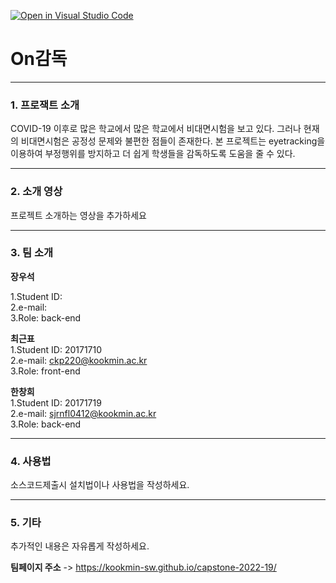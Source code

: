 [![Open in Visual Studio Code](https://classroom.github.com/assets/open-in-vscode-f059dc9a6f8d3a56e377f745f24479a46679e63a5d9fe6f495e02850cd0d8118.svg)](https://classroom.github.com/online_ide?assignment_repo_id=7224673&assignment_repo_type=AssignmentRepo)   
   
   
# On감독

---------------------------------------
### 1. 프로잭트 소개
COVID-19 이후로 많은 학교에서 많은 학교에서 비대면시험을 보고 있다. 그러나 현재의 비대면시험은 공정성 문제와 불편한 점들이 존재한다. 본 프로젝트는 eyetracking을 이용하여 부정행위를 방지하고 더 쉽게 학생들을 감독하도록 도움을 줄 수 있다.

---------------------------------------
### 2. 소개 영상

프로젝트 소개하는 영상을 추가하세요

---------------------------------------
### 3. 팀 소개

**장우석**   
   
1.Student ID:    
2.e-mail:   
3.Role: back-end   
   
**최근표**   
1.Student ID: 20171710   
2.e-mail: ckp220@kookmin.ac.kr   
3.Role: front-end   
   
**한창희**   
1.Student ID: 20171719   
2.e-mail: sjrnfl0412@kookmin.ac.kr   
3.Role: back-end   

---------------------------------------
### 4. 사용법

소스코드제출시 설치법이나 사용법을 작성하세요.

---------------------------------------
### 5. 기타

추가적인 내용은 자유롭게 작성하세요.


**팀페이지 주소** -> https://kookmin-sw.github.io/capstone-2022-19/

